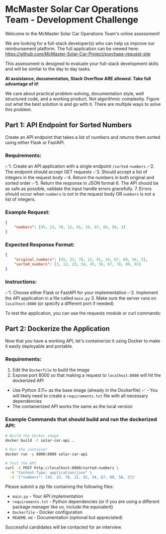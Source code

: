 # McMaster Solar Car Operations Team - Development Challenge

Welcome to the McMaster Solar Car Operations Team's online assessment!

We are looking for a full-stack developer(s) who can help us improve our reimbursement platform. The full application can be viewed here: https://github.com/McMaster-Solar-Car-Project/purchase-request-site

This assessment is designed to evaluate your full-stack development skills and will be similar to the day to day tasks. 

**AI assistance, documentation, Stack Overflow ARE allowed. Take full advantage of it!**

We care about practical problem-solving, documentation style, well structured code, and a working product. Not algorithmic complexity. Figure out what the best solution is and go with it. There are multiple ways to solve this problem.

## Part 1: API Endpoint for Sorted Numbers

Create an API endpoint that takes a list of numbers and returns them sorted using either Flask or FastAPI.

### Requirements:
✅1. Create an API application with a single endpoint `/sorted-numbers`
✅2. The endpoint should accept GET requests
✅3. Should accept a list of integers in the request body
✅4. Return the numbers in both original and sorted order
✅5. Return the response in JSON format
6. The API should be as safe as possible, validate the input handle errors gracefully. 
7. Errors should occur when `numbers` is not in the request body OR `numbers` is not a list of integers. 


### Example Request:
```json
{
    "numbers": [45, 23, 78, 12, 91, 34, 67, 89, 56, 3]
}
```

### Expected Response Format:
```json
{
    "original_numbers": [45, 23, 78, 12, 91, 34, 67, 89, 56, 3],
    "sorted_numbers": [3, 12, 23, 34, 45, 56, 67, 78, 89, 91]
}
```

### Instructions:
✅1. Choose either Flask or FastAPI for your implementation
✅2. Implement the API application in a file called `main.py`
3. Make sure the server runs on `localhost:8000` (or specify a different port if needed)

To test the application, you can use the requests module or curl commands:

## Part 2: Dockerize the Application

Now that you have a working API, let's containerize it using Docker to make it easily deployable and portable.

### Requirements:
1. Edit the `Dockerfile` to build the image
3. Expose port 8000 so that making a request to `localhost:8000` will hit the dockerized API
- Use Python 3.11+ as the base image (already in the Dockerfile)
✅ - You will likely need to create a `requirements.txt` file with all necessary dependencies
- The containerized API works the same as the local version

### Example Commands that should build and run the dockerized API:
```bash
# Build the Docker image
docker build -t solar-car-api .

# Run the container
docker run -p 8000:8000 solar-car-api

# Test the API
curl -X POST http://localhost:8000/sorted-numbers \
  -H "Content-Type: application/json" \
  -d '{"numbers": [45, 23, 78, 12, 91, 34, 67, 89, 56, 3]}'
```

Please submit a zip file containing the following files:
- `main.py` - Your API implementation
- `requirements.txt` - Python dependencies (or if you are using a different package manager like uv, include the equivalent)
- `Dockerfile` - Docker configuration
- `README.md` - Documentation (optional but appreciated)

Successful candidates will be contacted for an interview.